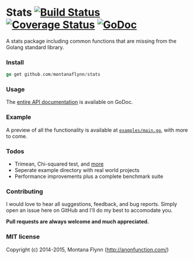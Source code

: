 # Stats [![Build Status](https://img.shields.io/travis/montanaflynn/stats.svg)](https://travis-ci.org/montanaflynn/stats) [![Coverage Status](https://img.shields.io/coveralls/montanaflynn/stats.svg)](https://coveralls.io/r/montanaflynn/stats?branch=master) [![GoDoc](https://godoc.org/github.com/montanaflynn/stats?status.svg)](https://godoc.org/github.com/montanaflynn/stats)

A stats package including common functions that are missing from the Golang standard library. 

### Install

```go
go get github.com/montanaflynn/stats
```

### Usage

The [entire API documentation](http://godoc.org/github.com/montanaflynn/stats) is available on GoDoc. 

### Example

A preview of all the functionality is available at [`examples/main.go`](https://github.com/montanaflynn/stats/blob/master/examples/main.go), with more to come.

### Todos

- Trimean, Chi-squared test, and [more](https://en.wikipedia.org/wiki/Statistics)
- Seperate example directory with real world projects
- Performance improvements plus a complete benchmark suite

### Contributing

I would love to hear all suggestions, feedback, and bug reports. Simply open an issue here on GitHub and I'll do my best to accomodate you. 

__Pull requests are always welcome and much appreciated.__

### MIT license

Copyright (c) 2014-2015, Montana Flynn (http://anonfunction.com/)
